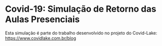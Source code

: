 # Covid-19: Simulação de Retorno das Aulas Presenciais
Esta simulação é parte do trabalho desenvolvido no projeto do Covid-Lake: https://www.covidlake.com.br/blog
